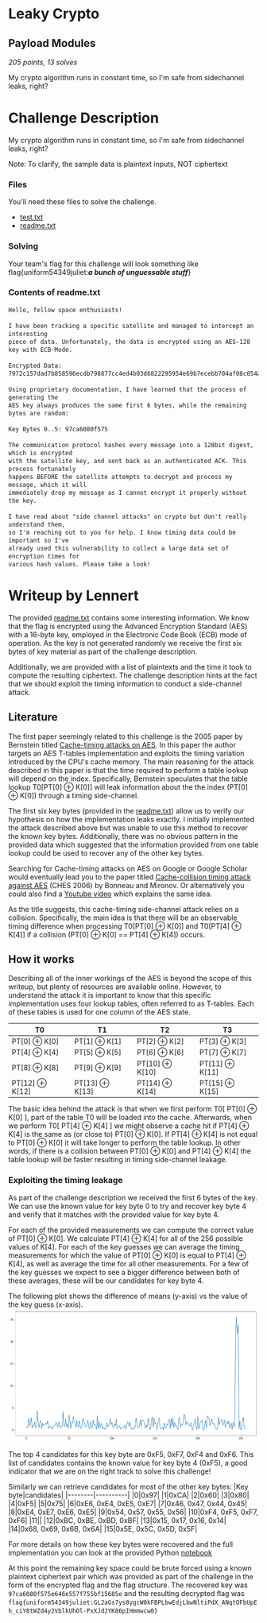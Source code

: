# Leaky Crypto
## Payload Modules

*205 points, 13 solves*

My crypto algorithm runs in constant time, so I'm safe from sidechannel leaks, right?


# Challenge Description

My crypto algorithm runs in constant time, so I'm safe from sidechannel leaks, right?

Note: To clarify, the sample data is plaintext inputs, NOT ciphertext

### Files
You'll need these files to solve the challenge.

* [test.txt](./test.txt)
* [readme.txt](./readme.txt)


### Solving
Your team's flag for this challenge will look something like flag{uniform54349juliet:___a bunch of unguessable stuff___}


### Contents of readme.txt
```
Hello, fellow space enthusiasts!

I have been tracking a specific satellite and managed to intercept an interesting 
piece of data. Unfortunately, the data is encrypted using an AES-128 key with ECB-Mode.

Encrypted Data: 7972c157dad7b858596ecdb798877cc4ed4b03d6822295954e69b7ecebb704af08c054a03a374f8bdaa18ff16ba09be2b6b25f1ef73ef80111646de84cd3af2514501e056889e95c680f7d199b6531e9dd6ee599aeb23835327e6e853a9a40a9f405bd1443e014363ea46631582b97c3d3f83f4e1101da2557f9b03808a61968

Using proprietary documentation, I have learned that the process of generating the 
AES key always produces the same first 6 bytes, while the remaining bytes are random:

Key Bytes 0..5: 97ca6080f575

The communication protocol hashes every message into a 128bit digest, which is encrypted
with the satellite key, and sent back as an authenticated ACK. This process fortunately 
happens BEFORE the satellite attempts to decrypt and process my message, which it will
immediately drop my message as I cannot encrypt it properly without the key.

I have read about "side channel attacks" on crypto but don't really understand them, 
so I'm reaching out to you for help. I know timing data could be important so I've 
already used this vulnerability to collect a large data set of encryption times for 
various hash values. Please take a look!
```

# Writeup by Lennert
The provided [readme.txt](./readme.txt) contains some interesting information. We know that the flag is encrypted using the Advanced Encryption Standard (AES) with a 16-byte key, employed in the Electronic Code Book (ECB) mode of operation. As the key is not generated randomly we receive the first six bytes of key material as part of the challenge description.

Additionally, we are provided with a list of plaintexts and the time it took to compute the resulting ciphertext. The challenge description hints at the fact that we should exploit the timing information to conduct a side-channel attack.


## Literature
The first paper seemingly related to this challenge is the 2005 paper by Bernstein titled [Cache-timing attacks on AES](https://cr.yp.to/antiforgery/cachetiming-20050414.pdf). In this paper the author targets an AES T-tables implementation and exploits the timing variation introduced by the CPU's cache memory. The main reasoning for the attack described in this paper is that the time required to perform a table lookup will depend on the index. Specifically, Bernstein speculates that the table lookup T0[PT[0] ⊕ K[0]] will leak information about the the index (PT[0] ⊕ K[0]) through a timing side-channel.

The first six key bytes (provided in the [readme.txt](./readme.txt)) allow us to verify our hypothesis on how the implementation leaks exactly. I initially implemented the attack described above but was unable to use this method to recover the known key bytes. Additionally, there was no obvious pattern in the provided data which suggested that the information provided from one table lookup could be used to recover any of the other key bytes.

Searching for Cache-timing attacks on AES on Google or Google Scholar would eventually lead you to the paper titled [Cache-collision timing attack against AES](http://www.jbonneau.com/doc/BM06-CHES-aes_cache_timing.pdf) (CHES 2006) by Bonneau and Mironov. Or alternatively you could also find a [Youtube video](https://www.youtube.com/watch?v=_06jRYrgUFU) which explains the same idea.

As the title suggests, this cache-timing side-channel attack relies on a collision. Specifically, the main idea is that there will be an observable timing difference when processing T0[PT[0] ⊕ K[0]] and T0[PT[4] ⊕ K[4]] if a collision (PT[0] ⊕ K[0] == PT[4] ⊕ K[4]) occurs.

## How it works

Describing all of the inner workings of the AES is beyond the scope of this writeup, but plenty of resources are available online. However, to understand the attack it is important to know that this specific implementation uses four lookup tables, often referred to as T-tables. Each of these tables is used for one column of the AES state.

| T0    | T1    | T2    | T3   |
|-------------|-------------|-------------|-------------|
|PT[0] ⊕ K[0]|PT[1] ⊕ K[1]|PT[2] ⊕ K[2]|PT[3] ⊕ K[3]|
|PT[4] ⊕ K[4]|PT[5] ⊕ K[5]|PT[6] ⊕ K[6]|PT[7] ⊕ K[7]|
|PT[8] ⊕ K[8]|PT[9] ⊕ K[9]|PT[10] ⊕ K[10]|PT[11] ⊕ K[11]|
|PT[12] ⊕ K[12]|PT[13] ⊕ K[13]|PT[14] ⊕ K[14]|PT[15] ⊕ K[15]|


The basic idea behind the attack is that when we first perform T0[ PT[0] ⊕ K[0] ], part of the table T0 will be loaded into the cache. Afterwards, when we perform T0[ PT[4] ⊕ K[4] ] we might observe a cache hit if PT[4] ⊕ K[4] is the same as (or close to) PT[0] ⊕ K[0]. If PT[4] ⊕ K[4] is not equal to PT[0] ⊕ K[0] it will take longer to perform the table lookup. In other words, if there is a collision between PT[0] ⊕ K[0] and PT[4] ⊕ K[4] the table lookup will be faster resulting in timing side-channel leakage.

### Exploiting the timing leakage
As part of the challenge description we received the first 6 bytes of the key. We can use the known value for key byte 0 to try and recover key byte 4 and verify that it matches with the provided value for key byte 4.

For each of the provided measurements we can compute the correct value of PT[0] ⊕ K[0]. We calculate PT[4] ⊕ K[4] for all of the 256 possible values of K[4]. For each of the key guesses we can average the timing measurements for which the value of PT[0] ⊕ K[0] is equal to PT[4] ⊕ K[4], as well as average the time for all other measurements. For a few of the key guesses we expect to see a bigger difference between both of these averages, these will be our candidates for key byte 4. 

The following plot shows the difference of means (y-axis) vs the value of the key guess (x-axis). 
![alt text](./KeyByte4.png "Logo Title Text 1")

The top 4 candidates for this key byte are 0xF5, 0xF7, 0xF4 and 0xF6. This list of candidates contains the known value for key byte 4 (0xF5), a good indicator that we are on the right track to solve this challenge!

Similarly we can retrieve candidates for most of the other key bytes:
|Key byte|candidates|
|--------|----------|
|0|0x97|
|1|0xCA|
|2|0x60|
|3|0x80|
|4|0xF5|
|5|0x75|
|6|0xE6, 0xE4, 0xE5, 0xE7|
|7|0x46, 0x47, 0x44, 0x45|
|8|0xE4, 0xE7, 0xE6, 0xE5|
|9|0x54, 0x57, 0x55, 0x56|
|10|0xF4, 0xF5, 0xF7, 0xF6|
|11||
|12|0xBC, 0xBE, 0xBD, 0xBF|
|13|0x15, 0x17, 0x16, 0x14|
|14|0x68, 0x69, 0x6B, 0x6A|
|15|0x5E, 0x5C, 0x5D, 0x5F|

For more details on how these key bytes were recovered and the full implementation you can look at the provided Python [notebook](./leaky-crypto.ipynb)

At this point the remaining key space could be brute forced using a known plaintext ciphertext pair which was provided as part of the challenge in the form of the encrypted flag and the flag structure.
The recovered key was `97ca6080f575e646e557f755bf15685e` and the resulting decrypted flag was `flag{uniform54349juliet:GL2aGs7ys8ygcW0kFBPLbwEdjLbwNltiPdX_ANqtOFbUpEh_ciY8tWZd4y2VblkUhOl-PxXJdJYK86pIHmmwcw0}`


